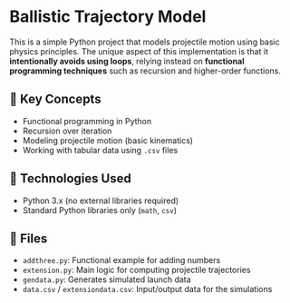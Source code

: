 # Ballistic Trajectory Model

This is a simple Python project that models projectile motion using basic physics principles. The unique aspect of this implementation is that it **intentionally avoids using loops**, relying instead on **functional programming techniques** such as recursion and higher-order functions.


## 🧠 Key Concepts

- Functional programming in Python
- Recursion over iteration
- Modeling projectile motion (basic kinematics)
- Working with tabular data using `.csv` files

## 🐍 Technologies Used

- Python 3.x (no external libraries required)
- Standard Python libraries only (`math`, `csv`)

## 📂 Files

- `addthree.py`: Functional example for adding numbers
- `extension.py`: Main logic for computing projectile trajectories
- `gendata.py`: Generates simulated launch data
- `data.csv` / `extensiondata.csv`: Input/output data for the simulations
